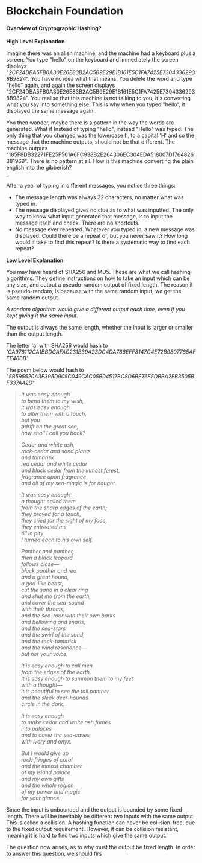 # **Blockchain Foundation**

#### Overview of Cryptographic Hashing?

**High Level Explanation**

Imagine there was an alien machine, and the machine had a keyboard plus a screen. You type "hello" on the keyboard and immediately the screen displays "_2CF24DBA5FB0A30E26E83B2AC5B9E29E1B161E5C1FA7425E73043362938B9824_". You have no idea what that means. You delete the word and type "hello" again, and again the screen displays "2CF24DBA5FB0A30E26E83B2AC5B9E29E1B161E5C1FA7425E73043362938B9824". You realise that this machine is not talking to you, it's converting what you say into something else. This is why when you typed "hello", it displayed the same message again.

You then wonder, maybe there is a pattern in the way the words are generated. What if Instead of typing "hello", instead "Hello" was typed. The only thing that you changed was the lowercase h, to a capital 'H' and so the message that the machine outputs, should not be that different. The machine outputs "185F8DB32271FE25F561A6FC938B2E264306EC304EDA518007D1764826381969". There is no pattern at all. How is this machine converting the plain english into the gibberish?  
\_

After a year of typing in different messages, you notice three things:

* The message length was always 32 characters, no matter what was typed in.
* The message displayed gives no clue as to what was inputted. The only way to know what input generated that message, is to input the message itself and check. There are no shortcuts.
*  No message ever repeated. Whatever you typed in, a new message was displayed. Could there be a repeat of, but you never saw it? How long would it take to find this repeat? Is there a systematic way to find each repeat?

**Low Level Explanation**

You may have heard of SHA256 and MD5. These are what we call hashing algorithms. They define instructions on how to take an input which can be any size, and output a pseudo-random output of fixed length. The reason it is pseudo-random, is because with the same random input, we get the same random output.  
  
_A random algorithm would give a different output each time, even if you kept giving it the same input._

The output is always the same length, whether the input is larger or smaller than the output length.



The letter 'a' with SHA256 would hash to _'CA978112CA1BBDCAFAC231B39A23DC4DA786EFF8147C4E72B9807785AFEE48BB'_

The poem below would hash to "_5B595520A3E395D905C049CAC05B04517BC8D6BE76F5DBBA2FB3505BF337A42D_"  


> _It was easy enough  
> to bend them to my wish,  
> it was easy enough  
> to alter them with a touch,  
> but you  
> adrift on the great sea,  
> how shall I call you back?_
>
> _Cedar and white ash,  
> rock-cedar and sand plants  
> and tamarisk  
> red cedar and white cedar  
> and black cedar from the inmost forest,  
> fragrance upon fragrance  
> and all of my sea-magic is for nought._
>
> _It was easy enough—  
> a thought called them  
> from the sharp edges of the earth;  
> they prayed for a touch,  
> they cried for the sight of my face,  
> they entreated me  
> till in pity  
> I turned each to his own self._
>
> _Panther and panther,  
> then a black leopard  
> follows close—  
> black panther and red  
> and a great hound,  
> a god-like beast,  
> cut the sand in a clear ring  
> and shut me from the earth,  
> and cover the sea-sound  
> with their throats,  
> and the sea-roar with their own barks  
> and bellowing and snarls,  
> and the sea-stars  
> and the swirl of the sand,  
> and the rock-tamarisk  
> and the wind resonance—  
> but not your voice._
>
> _It is easy enough to call men  
> from the edges of the earth.  
> It is easy enough to summon them to my feet  
> with a thought—  
> it is beautiful to see the tall panther  
> and the sleek deer-hounds  
> circle in the dark._
>
> _It is easy enough  
> to make cedar and white ash fumes  
> into palaces  
> and to cover the sea-caves  
> with ivory and onyx._
>
> _But I would give up  
> rock-fringes of coral  
> and the inmost chamber  
> of my island palace  
> and my own gifts  
> and the whole region  
> of my power and magic  
> for your glance._



Since the input is unbounded and the output is bounded by some fixed length. There will be inevitably be different two inputs with the same output. This is called a collision. A hashing function can never be collision-free, due to the fixed output requirement. However, it can be collision resistant, meaning it is hard to find two inputs which give the same output.  
  
The question now arises, as to why must the output be fixed length. In order to answer this question, we should firs

